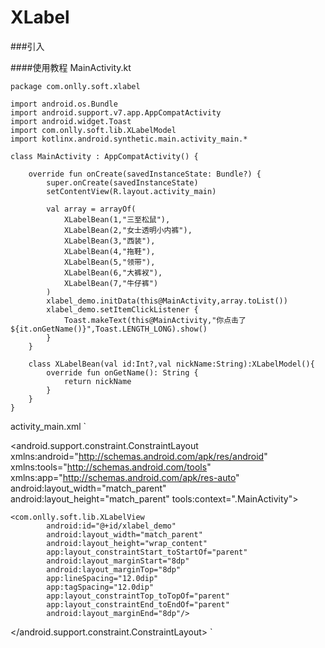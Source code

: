 # XLabel

###引入




####使用教程
MainActivity.kt
```
package com.onlly.soft.xlabel

import android.os.Bundle
import android.support.v7.app.AppCompatActivity
import android.widget.Toast
import com.onlly.soft.lib.XLabelModel
import kotlinx.android.synthetic.main.activity_main.*

class MainActivity : AppCompatActivity() {

    override fun onCreate(savedInstanceState: Bundle?) {
        super.onCreate(savedInstanceState)
        setContentView(R.layout.activity_main)

        val array = arrayOf(
            XLabelBean(1,"三至松鼠"),
            XLabelBean(2,"女士透明小内裤"),
            XLabelBean(3,"西装"),
            XLabelBean(4,"拖鞋"),
            XLabelBean(5,"领带"),
            XLabelBean(6,"大裤衩"),
            XLabelBean(7,"牛仔裤")
        )
        xlabel_demo.initData(this@MainActivity,array.toList())
        xlabel_demo.setItemClickListener {
            Toast.makeText(this@MainActivity,"你点击了${it.onGetName()}",Toast.LENGTH_LONG).show()
        }
    }

    class XLabelBean(val id:Int?,val nickName:String):XLabelModel(){
        override fun onGetName(): String {
            return nickName
        }
    }
}

```

activity_main.xml
`
<?xml version="1.0" encoding="utf-8"?>
<android.support.constraint.ConstraintLayout
        xmlns:android="http://schemas.android.com/apk/res/android"
        xmlns:tools="http://schemas.android.com/tools"
        xmlns:app="http://schemas.android.com/apk/res-auto"
        android:layout_width="match_parent"
        android:layout_height="match_parent"
        tools:context=".MainActivity">

    <com.onlly.soft.lib.XLabelView
            android:id="@+id/xlabel_demo"
            android:layout_width="match_parent"
            android:layout_height="wrap_content"
            app:layout_constraintStart_toStartOf="parent"
            android:layout_marginStart="8dp"
            android:layout_marginTop="8dp"
            app:lineSpacing="12.0dip"
            app:tagSpacing="12.0dip"
            app:layout_constraintTop_toTopOf="parent"
            app:layout_constraintEnd_toEndOf="parent"
            android:layout_marginEnd="8dp"/>

</android.support.constraint.ConstraintLayout>
`
